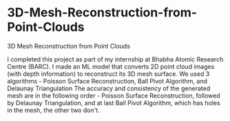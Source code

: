 # 3D-Mesh-Reconstruction-from-Point-Clouds
3D Mesh Reconstruction from Point Clouds

I completed this project as part of my internship at Bhabha Atomic Research Centre (BARC). I made an ML model that converts 2D point cloud images (with depth information) to reconstruct its 3D mesh surface. We used 3 algorithms - Poisson Surface Reconstruction, Ball Pivot Algorithm, and Delaunay Triangulation
The accuracy and consistency of the generated mesh are in the following order - Poisson Surface Reconstruction, followed by Delaunay Triangulation, and at last Ball Pivot Algorithm, which has holes in the mesh, the other two don't.
